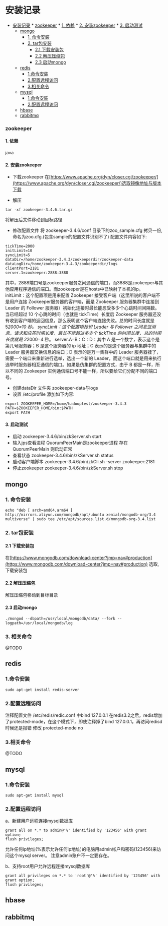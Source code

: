 <!--
author: jimmy
head:
date: 2018-05-05
title: 安装教程
tags: Ubuntu 安装记录
images: http://pingodata.qiniudn.com/cube2.jpg
category: Ubuntu 教程
status: publish
summary: 各种软件安装记录
-->
# 安装记录

<!-- @import "[TOC]" {cmd="toc" depthFrom=1 depthTo=6 orderedList=0} -->
<!-- code_chunk_output -->

* [安装记录](#安装记录)
		* [zookeeper](#zookeeper)
			* [1. 依赖](#1-依赖)
			* [2. 安装zookeeper](#2-安装zookeeper)
			* [3. 启动测试](#3-启动测试)
	* [mongo](#mongo)
		* [1. 命令安装](#1-命令安装)
		* [2. tar包安装](#2-tar包安装)
			* [2.1 下载安装包](#21-下载安装包)
			* [2.2 解压压缩包](#22-解压压缩包)
			* [2.3 启动mongo](#23-启动mongo)
	* [redis](#redis)
		* [1.命令安装](#1命令安装)
		* [2.配置远程访问](#2配置远程访问)
		* [3.相关命令](#3相关命令)
	* [mysql](#mysql)
		* [1.命令安装](#1命令安装-1)
		* [2.配置远程访问](#2配置远程访问-1)
	* [hbase](#hbase)
	* [rabbitmq](#rabbitmq)

<!-- /code_chunk_output -->


### zookeeper
#### 1. 依赖
java
#### 2. 安装zookeeper
+ 下载zookeeper
在[https://www.apache.org/dyn/closer.cgi/zookeeper/](https://www.apache.org/dyn/closer.cgi/zookeeper/)选取镜像地址与版本下载

+ 解压
```
tar -xf zookeeper-3.4.6.tar.gz
```
将解压后文件移动到目标路径

+ 修改配置文件
将 zookeeper-3.4.6/conf 目录下的zoo_sample.cfg 拷贝一份,命名为zoo.cfg.(包含sample的配置文件识别不了)
配置文件内容如下:
```
tickTime=2000
initLimit=10
syncLimit=5
dataDir=/home/zookeeper-3.4.3/zookeeperdir/zookeeper-data
dataLogDir=/home/zookeeper-3.4.3/zookeeperdir/logs
clientPort=2181
server.1=zookeeper:2888:3888
```
其中，2888端口号是zookeeper服务之间通信的端口，而3888是zookeeper与其他应用程序通信的端口。而zookeeper是在hosts中已映射了本机的ip。
initLimit：这个配置项是用来配置 Zookeeper 接受客户端（这里所说的客户端不是用户连接 Zookeeper服务器的客户端，而是 Zookeeper 服务器集群中连接到 Leader 的 Follower 服务器）初始化连接时最长能忍受多少个心跳时间间隔数。当已经超过 10 个心跳的时间（也就是 tickTime）长度后 Zookeeper 服务器还没有收到客户端的返回信息，那么表明这个客户端连接失败。总的时间长度就是 5*2000=10 秒。
syncLimit：这个配置项标识 Leader 与 Follower 之间发送消息，请求和应答时间长度，最长不能超过多少个 tickTime 的时间长度，总的时间长度就是 2*2000=4 秒。
server.A=B：C：D：其中 A 是一个数字，表示这个是第几号服务器；B 是这个服务器的 ip 地址；C 表示的是这个服务器与集群中的 Leader 服务器交换信息的端口；D 表示的是万一集群中的 Leader 服务器挂了，需要一个端口来重新进行选举，选出一个新的 Leader，而这个端口就是用来执行选举时服务器相互通信的端口。如果是伪集群的配置方式，由于 B 都是一样，所以不同的 Zookeeper 实例通信端口号不能一样，所以要给它们分配不同的端口号。

+ 创建dataDir 文件夹 zookeeper-data与logs
+ 设置 /etc/profile
添加如下内容:
```
export ZOOKEEPER_HOME=/home/hadooptest/zookeeper-3.4.3
PATH=$ZOOKEEPER_HOME/bin:$PATH
export PATH
```
#### 3. 启动测试
+ 启动
zookeeper-3.4.6/bin/zkServer.sh start
+ 输入jps查看进程
QuorumPeerMain是zookeeper进程
存在QuorumPeerMain 则启动正常
+ 查看状态
zookeeper-3.4.6/bin/zkServer.sh status
+ 启动客户端脚本
zookeeper-3.4.6/bin/zkCli.sh -server zookeeper:2181
+ 停止zookeeper
zookeeper-3.4.6/bin/zkServer.sh stop

## mongo
### 1. 命令安装
```
echo "deb [ arch=amd64,arm64 ] http://mirrors.aliyun.com/mongodb/apt/ubuntu xenial/mongodb-org/3.4 multiverse" | sudo tee /etc/apt/sources.list.d/mongodb-org-3.4.list
```

### 2. tar包安装
#### 2.1 下载安装包
在[https://www.mongodb.com/download-center?jmp=nav#production](https://www.mongodb.com/download-center?jmp=nav#production) 选取,下载安装包
#### 2.2 解压压缩包
解压压缩包移动到目标目录
#### 2.3 启动mongo
```
./mongod --dbpath=/usr/local/mongodb/data/ --fork --logpath=/usr/local/mongodb/log
```

### 3. 相关命令
@TODO

## redis
### 1.命令安装
```
sudo apt-get install redis-server
```
### 2.配置远程访问
注释配置文件 /etc/redis/redic.conf 中bind 127.0.0.1
在redis3.2之后，redis增加了protected-mode，在这个模式下，即使注释掉了bind 127.0.0.1，再访问redisd时候还是报错
修改
protected-mode no

### 3.相关命令
@TODO

## mysql
### 1.命令安装
```
sudo apt-get install mysql
```

### 2.配置远程访问
a、新建用户远程连接mysql数据库
```
grant all on *.* to admin@'%' identified by '123456' with grant option;
flush privileges;
```
允许任何ip地址(%表示允许任何ip地址)的电脑用admin帐户和密码(123456)来访问这个mysql server。
注意admin账户不一定要存在。

b、支持root用户允许远程连接mysql数据库
```
grant all privileges on *.* to 'root'@'%' identified by '123456' with grant option;
flush privileges;
```

## hbase

## rabbitmq
